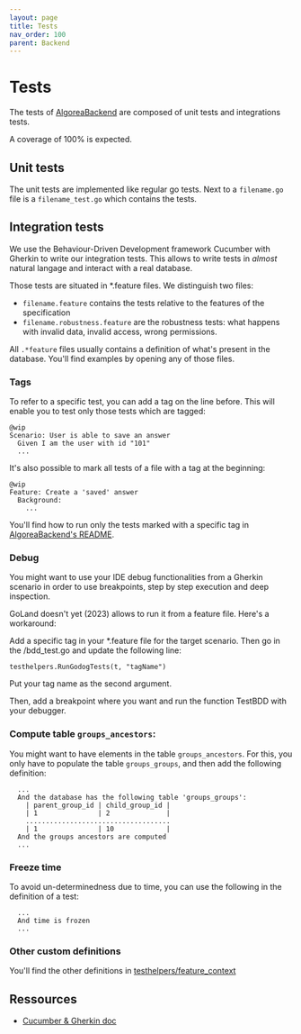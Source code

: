 ```yaml
---
layout: page
title: Tests
nav_order: 100
parent: Backend
---
```


# Tests

The tests of [AlgoreaBackend](https://github.com/France-ioi/AlgoreaBackend) are composed of unit tests and integrations tests.

A coverage of 100% is expected.

## Unit tests

The unit tests are implemented like regular go tests. Next to a `filename.go` file is a `filename_test.go` which contains the tests.

## Integration tests

We use the Behaviour-Driven Development framework Cucumber with Gherkin to write our integration tests. This allows to write tests in *almost* natural langage and interact with a real database.

Those tests are situated in *.feature files.  We distinguish two files:
* `filename.feature` contains the tests relative to the features of the specification
* `filename.robustness.feature` are the robustness tests: what happens with invalid data, invalid access, wrong permissions.

All `.*feature` files usually contains a definition of what's present in the database. You'll find examples by opening any of those files.

### Tags

To refer to a specific test, you can add a tag on the line before. This will enable you to test only those tests which are tagged:

```
@wip
Scenario: User is able to save an answer
  Given I am the user with id "101"
  ...
```

It's also possible to mark all tests of a file with a tag at the beginning:

```
@wip
Feature: Create a 'saved' answer
  Background:
    ...
```

You'll find how to run only the tests marked with a specific tag in [AlgoreaBackend's README](https://github.com/France-ioi/AlgoreaBackend/blob/master/README.md).


### Debug

You might want to use your IDE debug functionalities from a Gherkin scenario in order to use breakpoints, step by step execution and deep inspection.

GoLand doesn't yet (2023) allows to run it from a feature file. Here's a workaround:

Add a specific tag in your *.feature file for the target scenario. Then go in the /bdd_test.go and update the following line:

    testhelpers.RunGodogTests(t, "tagName")

Put your tag name as the second argument.

Then, add a breakpoint where you want and run the function TestBDD with your debugger.


### Compute table `groups_ancestors`:

You might want to have elements in the table `groups_ancestors`. For this, you only have to populate the table `groups_groups`, and then add the following definition:

```
  ...
  And the database has the following table 'groups_groups':
    | parent_group_id | child_group_id |
    | 1               | 2              |
    ....................................
    | 1               | 10             |
  And the groups ancestors are computed
  ...
```

### Freeze time

To avoid un-determinedness due to time, you can use the following in the definition of a test:

```
  ...
  And time is frozen
  ...
```

### Other custom definitions

You'll find the other definitions in [testhelpers/feature_context](https://github.com/France-ioi/AlgoreaBackend/blob/master/testhelpers/feature_context.go)

## Ressources

* [Cucumber & Gherkin doc](https://cucumber.io/docs/guides/overview/)
